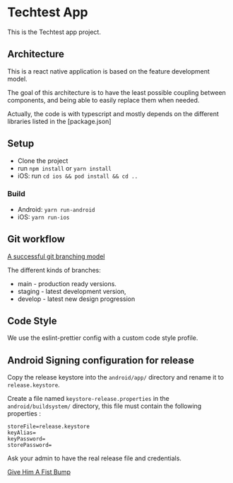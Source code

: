 # Techtest App

This is the Techtest app project.

## Architecture

This is a react native application is based on the feature development model.

The goal of this architecture is to have the least possible coupling between components, and being able to easily replace them when needed.

Actually, the code is with typescript
and mostly depends on the different libraries listed in the [package.json]

## Setup

- Clone the project
- run `npm install` or `yarn install`
- iOS: run `cd ios && pod install && cd ..`

### Build

- Android: `yarn run-android`
- iOS: `yarn run-ios`

## Git workflow

[A successful git branching model](http://nvie.com/posts/a-successful-git-branching-model/)

The different kinds of branches:

- main - production ready versions.
- staging - latest development version,
- develop - latest new design progression

## Code Style

We use the eslint-prettier config with a custom code style profile.

## Android Signing configuration for release

Copy the release keystore into the `android/app/` directory and rename it to `release.keystore`.

Create a file named `keystore-release.properties` in the `android/buildsystem/` directory, this file must contain the following properties :

```
storeFile=release.keystore
keyAlias=
keyPassword=
storePassword=
```

Ask your admin to have the real release file and credentials.

[Give Him A Fist Bump](https://github.com/hichemBAALI)
